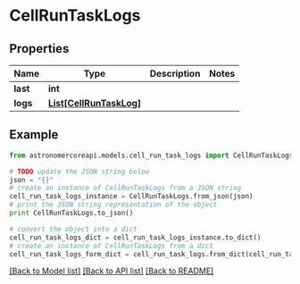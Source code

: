 # CellRunTaskLogs


## Properties
Name | Type | Description | Notes
------------ | ------------- | ------------- | -------------
**last** | **int** |  | 
**logs** | [**List[CellRunTaskLog]**](CellRunTaskLog.md) |  | 

## Example

```python
from astronomercoreapi.models.cell_run_task_logs import CellRunTaskLogs

# TODO update the JSON string below
json = "{}"
# create an instance of CellRunTaskLogs from a JSON string
cell_run_task_logs_instance = CellRunTaskLogs.from_json(json)
# print the JSON string representation of the object
print CellRunTaskLogs.to_json()

# convert the object into a dict
cell_run_task_logs_dict = cell_run_task_logs_instance.to_dict()
# create an instance of CellRunTaskLogs from a dict
cell_run_task_logs_form_dict = cell_run_task_logs.from_dict(cell_run_task_logs_dict)
```
[[Back to Model list]](../README.md#documentation-for-models) [[Back to API list]](../README.md#documentation-for-api-endpoints) [[Back to README]](../README.md)



